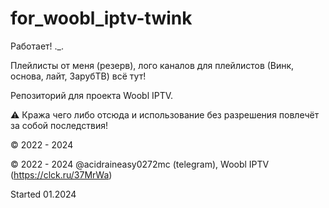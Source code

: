# for_woobl_iptv-twink
Работает! ._.

Плейлисты от меня (резерв), лого каналов для плейлистов (Винк, основа, лайт, ЗарубТВ) всё тут!

Репозиторий для проекта Woobl IPTV.

⚠️ Кража чего либо отсюда и использование без разрешения повлечёт за собой последствия!

© 2022 - 2024

© 2022 - 2024 @acidraineasy0272mc (telegram), Woobl IPTV (https://clck.ru/37MrWa)

Started 01.2024